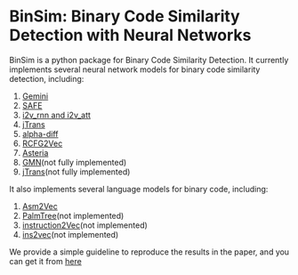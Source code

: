 # BinSim: Binary Code Similarity Detection with Neural Networks

BinSim is a python package for Binary Code Similarity Detection.
It currently implements several neural network models for binary code similarity detection, including:
1. [Gemini](https://arxiv.org/abs/1708.06525)     
2. [SAFE](https://arxiv.org/abs/1811.05296)
3. [i2v_rnn and i2v_att](https://ieeexplore.ieee.org/document/9797388)
4. [jTrans](https://arxiv.org/abs/2205.12713)
5. [alpha-diff](https://ieeexplore.ieee.org/document/9000005)
6. [RCFG2Vec]()
7. [Asteria](https://arxiv.org/abs/2108.06082)
8. [GMN]()(not fully implemented)
9. [jTrans]()(not fully implemented)

It also implements several language models for binary code, including:

1. [Asm2Vec](https://ieeexplore.ieee.org/document/8835340)
2. [PalmTree]()(not implemented)
3. [instruction2Vec]()(not implemented)
4. [ins2vec]()(not implemented)

We provide a simple guideline to reproduce the results in the paper, and you can get it from [here](guideline.md)
